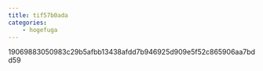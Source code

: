 ```yaml
---
title: tif57b0ada
categories:
    - hogefuga
---
```

19069883050983c29b5afbb13438afdd7b946925d909e5f52c865906aa7bdd59